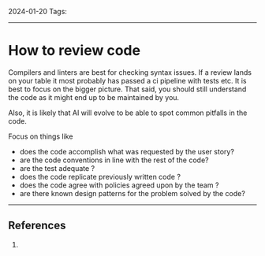 2024-01-20
Tags:

---
# How to review code

Compilers and linters are best for checking syntax issues. If a review lands on your table it most probably
has passed a ci pipeline with tests etc. It is best to focus on the bigger picture. That said, you should
still understand the code as it might end up to be maintained by you.

Also, it is likely that AI will evolve to be able to spot common pitfalls in the code.

Focus on things like
- does the code accomplish what was requested by the user story?
- are the code conventions in line with the rest of the code?
- are the test adequate ?
- does the code replicate previously written code ?
- does the code agree with policies agreed upon by the team ?
- are there known design patterns for the problem solved by the code?

---
## References
1. 
